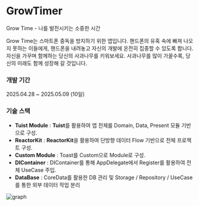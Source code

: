 # GrowTimer

Grow Time - 나를 발전시키는 소중한 시간

Grow Time는 스마트폰 중독을 방지하기 위한 앱입니다. 핸드폰의 유혹 속에 빠져 나오지 못하는 이들에게, 핸드폰을 내려놓고 자신의 개발에 온전히 집중할 수 있도록 합니다. 자신을 가꾸며 함께하는 당신의 사과나무를 키워보세요. 사과나무를 많이 가꿀수록, 당신의 미래도 함께 성장해 갈 것입니다.

### 개발 기간
2025.04.28 ~ 2025.05.09 (10일)

### 기술 스택

- **Tuist Module** : **Tuist**를 활용하여 앱 전체를 Domain, Data, Present 모듈 기반으로 구성.
- **ReactorKit** : **ReactorKit**을 활용하여 단방향 데이터 Flow 기반으로 전체 프로젝트 구성.
- **Custom Module** : Toast를 Custom으로 Module로 구성.
- **DIContainer** : DIContainer를 통해 AppDelegate에서 Register를 활용하여 전체 UseCase 주입.
- **DataBase** : CoreData를 활용한 DB 관리 및 Storage / Repository / UseCase를 통한 외부 데이터 작업 분리

![graph](https://github.com/user-attachments/assets/e5822ceb-64dd-44ca-a230-c96e128ce9ab)

